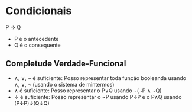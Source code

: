 # Condicionais

P ⇒ Q

- P é o antecedente
- Q é o consequente

## Completude Verdade-Funcional

- ∧, ∨, ¬ é suficiente: Posso representar toda função booleanda usando ∧, ∨, ¬ (usando o sistema de mintermos)
- ∧ é suficiente: Posso representar o P∨Q usando ¬(¬P ∧ ¬Q)
- ↓ é suficiente: Posso representar o ¬P usando P↓P e o P∧Q usando (P↓P)↓(Q↓Q)
